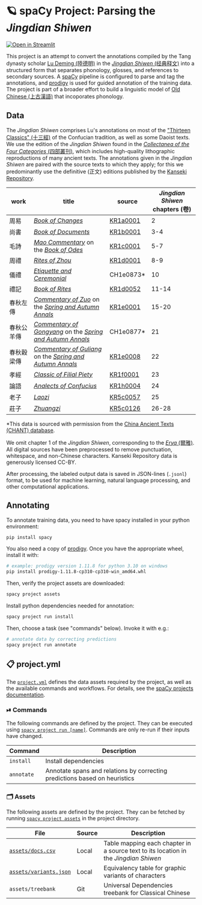 <!-- SPACY PROJECT: AUTO-GENERATED DOCS START (do not remove) -->

# 🪐 spaCy Project: Parsing the _Jingdian Shiwen_

[![Open in Streamlit](https://static.streamlit.io/badges/streamlit_badge_black_white.svg)](https://direct-phonology-jdsw-scriptsvisualize-0px83h.streamlit.app/)

This project is an attempt to convert the annotations compiled by the Tang dynasty scholar [Lu Deming (陸德明)](https://en.wikipedia.org/wiki/Lu_Deming) in the [_Jingdian Shiwen_ (经典释文)](https://en.wikipedia.org/wiki/Jingdian_Shiwen) into a structured form that separates phonology, glosses, and references to secondary sources. A [spaCy](https://spacy.io/) pipeline is configured to parse and tag the annotations, and [prodigy](https://prodi.gy/) is used for guided annotation of the training data. The project is part of a broader effort to build a linguistic model of [Old Chinese (上古漢語)](https://en.wikipedia.org/wiki/Old_Chinese) that incoporates phonology.

## Data
The _Jingdian Shiwen_ comprises Lu's annotations on most of the ["Thirteen Classics" (十三經)](https://en.wikipedia.org/wiki/Thirteen_Classics) of the Confucian tradition, as well as some Daoist texts. We use the edition of the _Jingdian Shiwen_ found in the [_Collectanea of the Four Categories_ (四部叢刊)](http://www.chinaknowledge.de/Literature/Poetry/sibucongkan.html), which includes high-quality lithographic reproductions of many ancient texts. The annotations given in the _Jingdian Shiwen_ are paired with the source texts to which they apply; for this we predominantly use the definitive (正文) editions published by the [Kanseki Repository](https://www.kanripo.org/).

|work|title|source|_Jingdian Shiwen_ chapters (卷)|
|-|-|-|-|
|周易|[_Book of Changes_](https://en.wikipedia.org/wiki/I_Ching)|[KR1a0001](https://github.com/kanripo/KR1a0001)|2
|尚書|[_Book of Documents_](https://en.wikipedia.org/wiki/Book_of_Documents)|[KR1b0001](https://github.com/kanripo/KR1b0001)|3-4|
|毛詩|[_Mao Commentary_](https://en.wikipedia.org/wiki/Mao_Commentary) on the [_Book of Odes_](https://en.wikipedia.org/wiki/Classic_of_Poetry)|[KR1c0001](https://github.com/kanripo/KR1c0001)|5-7|
|周禮|[_Rites of Zhou_](https://en.wikipedia.org/wiki/Rites_of_Zhou)|[KR1d0001](https://github.com/kanripo/KR1d0001)|8-9|
|儀禮|[_Etiquette and Ceremonial_](https://en.wikipedia.org/wiki/Etiquette_and_Ceremonial)|CH1e0873*|10|
|禮記|[_Book of Rites_](https://en.wikipedia.org/wiki/Book_of_Rites)|[KR1d0052](https://github.com/kanripo/KR1d0052)|11-14|
|春秋左傳|[_Commentary of Zuo_](https://en.wikipedia.org/wiki/Zuo_Zhuan) on the [_Spring and Autumn Annals_](https://en.wikipedia.org/wiki/Spring_and_Autumn_Annals)|[KR1e0001](https://github.com/kanripo/KR1e0001)|15-20|
|春秋公羊傳|[_Commentary of Gongyang_](https://en.wikipedia.org/wiki/Gongyang_Zhuan) on the [_Spring and Autumn Annals_](https://en.wikipedia.org/wiki/Spring_and_Autumn_Annals)|CH1e0877*|21|
|春秋穀梁傳|[_Commentary of Guliang_](https://en.wikipedia.org/wiki/Guliang_Zhuan) on the [_Spring and Autumn Annals_](https://en.wikipedia.org/wiki/Spring_and_Autumn_Annals)|[KR1e0008](https://github.com/kanripo/KR1e0008)|22|
|孝經|[_Classic of Filial Piety_](https://en.wikipedia.org/wiki/Classic_of_Filial_Piety)|[KR1f0001](https://github.com/kanripo/KR1f0001)|23|
|論語|[_Analects of Confucius_](https://en.wikipedia.org/wiki/Analects)|[KR1h0004](https://github.com/kanripo/KR1h0004)|24|
|老子|[_Laozi_](https://en.wikipedia.org/wiki/Tao_Te_Ching)|[KR5c0057](https://github.com/kanripo/KR5c0057)|25|
|莊子|[_Zhuangzi_](https://en.wikipedia.org/wiki/Zhuangzi_(book))|[KR5c0126](https://github.com/kanripo/KR5c0126)|26-28|

*This data is sourced with permission from the [China Ancient Texts (CHANT) database](https://www.cuhk.edu.hk/ics/rccat/en/database.html).

We omit chapter 1 of the _Jingdian Shiwen_, corresponding to the [_Erya_ (爾雅)](https://en.wikipedia.org/wiki/Erya). All digital sources have been preprocessed to remove punctuation, whitespace, and non-Chinese characters. Kanseki Repository data is generously licensed CC-BY.

After processing, the labeled output data is saved in JSON-lines (`.jsonl`) format, to be used for machine learning, natural language processing, and other computational applications.

## Annotating
To annotate training data, you need to have spacy installed in your python environment:
```sh
pip install spacy
```
You also need a copy of [prodigy](https://prodi.gy/). Once you have the appropriate wheel, install it with:
```sh
# example: prodigy version 1.11.8 for python 3.10 on windows
pip install prodigy-1.11.8-cp310-cp310-win_amd64.whl
```
Then, verify the project assets are downloaded:
```sh
spacy project assets
```
Install python dependencies needed for annotation:
```sh
spacy project run install
```
Then, choose a task (see "commands" below). Invoke it with e.g.:
```sh
# annotate data by correcting predictions
spacy project run annotate
```


## 📋 project.yml

The [`project.yml`](project.yml) defines the data assets required by the
project, as well as the available commands and workflows. For details, see the
[spaCy projects documentation](https://spacy.io/usage/projects).

### ⏯ Commands

The following commands are defined by the project. They
can be executed using [`spacy project run [name]`](https://spacy.io/api/cli#project-run).
Commands are only re-run if their inputs have changed.

| Command | Description |
| --- | --- |
| `install` | Install dependencies |
| `annotate` | Annotate spans and relations by correcting predictions based on heuristics |

### 🗂 Assets

The following assets are defined by the project. They can
be fetched by running [`spacy project assets`](https://spacy.io/api/cli#project-assets)
in the project directory.

| File | Source | Description |
| --- | --- | --- |
| [`assets/docs.csv`](assets/docs.csv) | Local | Table mapping each chapter in a source text to its location in the _Jingdian Shiwen_ |
| [`assets/variants.json`](assets/variants.json) | Local | Equivalency table for graphic variants of characters |
| `assets/treebank` | Git | Universal Dependencies treebank for Classical Chinese |

<!-- SPACY PROJECT: AUTO-GENERATED DOCS END (do not remove) -->
